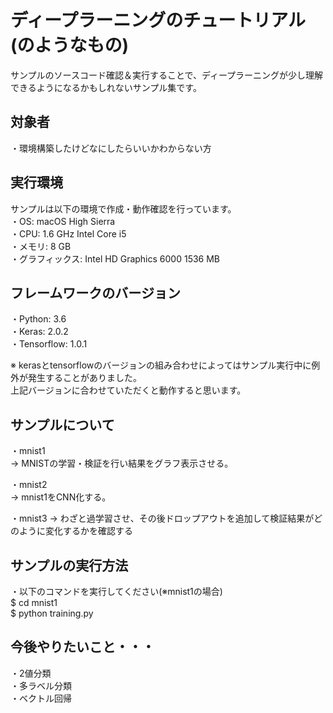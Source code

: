 ディープラーニングのチュートリアル(のようなもの)
====

サンプルのソースコード確認＆実行することで、ディープラーニングが少し理解できるようになるかもしれないサンプル集です。

## 対象者
・環境構築したけどなにしたらいいかわからない方

## 実行環境
サンプルは以下の環境で作成・動作確認を行っています。  
・OS: macOS High Sierra  
・CPU: 1.6 GHz Intel Core i5  
・メモリ: 8 GB  
・グラフィックス: Intel HD Graphics 6000 1536 MB  

## フレームワークのバージョン
・Python: 3.6  
・Keras: 2.0.2  
・Tensorflow: 1.0.1  

※ kerasとtensorflowのバージョンの組み合わせによってはサンプル実行中に例外が発生することがありました。  
上記バージョンに合わせていただくと動作すると思います。  

## サンプルについて
・mnist1  
   → MNISTの学習・検証を行い結果をグラフ表示させる。  
  
・mnist2  
   → mnist1をCNN化する。  
  
・mnist3 
   → わざと過学習させ、その後ドロップアウトを追加して検証結果がどのように変化するかを確認する 

## サンプルの実行方法
・以下のコマンドを実行してください(※mnist1の場合)  
$ cd mnist1  
$ python training.py  
  
## 今後やりたいこと・・・
・2値分類  
・多ラベル分類  
・ベクトル回帰  
